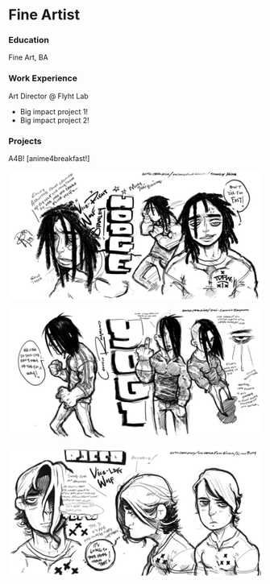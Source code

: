 # Fine Artist

### Education
Fine Art, BA

### Work Experience
Art Director @ Flyht Lab
- Big impact project 1!
- Big impact project 2!

### Projects
A4B! [anime4breakfast!]

![Hodge CC](/assets/images/Hodge-CC.jpg)

![Yogi CC](/assets/images/Yogi-CC.jpg)

![Rocco CC](/assets/images/Rocco-CC.jpg)
